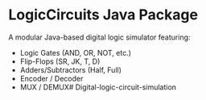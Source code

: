 # LogicCircuits Java Package

A modular Java-based digital logic simulator featuring:

- Logic Gates (AND, OR, NOT, etc.)
- Flip-Flops (SR, JK, T, D)
- Adders/Subtractors (Half, Full)
- Encoder / Decoder
- MUX / DEMUX#   D i g i t a l - l o g i c - c i r c u i t - s i m u l a t i o n  
 